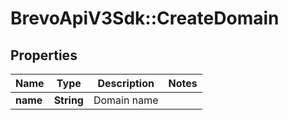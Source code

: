 # BrevoApiV3Sdk::CreateDomain

## Properties
Name | Type | Description | Notes
------------ | ------------- | ------------- | -------------
**name** | **String** | Domain name | 


